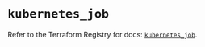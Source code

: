 # `kubernetes_job`

Refer to the Terraform Registry for docs: [`kubernetes_job`](https://registry.terraform.io/providers/hashicorp/kubernetes/2.35.1/docs/resources/job).
